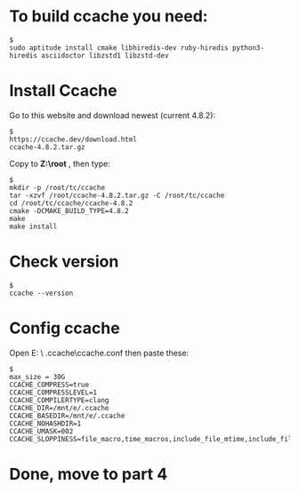 # To build ccache you need:

	$ 
	sudo aptitude install cmake libhiredis-dev ruby-hiredis python3-hiredis asciidoctor libzstd1 libzstd-dev

# Install Ccache
  
  Go to this website and download newest (current 4.8.2):
    
    $ 
    https://ccache.dev/download.html
    ccache-4.8.2.tar.gz

  Copy to **Z:\root** , then type:
  
  	$ 
	mkdir -p /root/tc/ccache
	tar -xzvf /root/ccache-4.8.2.tar.gz -C /root/tc/ccache
	cd /root/tc/ccache/ccache-4.8.2
	cmake -DCMAKE_BUILD_TYPE=4.8.2
	make
	make install


# Check version

	$ 
	ccache --version
	
# Config ccache 


Open E: \ .ccache\ccache.conf then paste these:

	$ 
	max_size = 30G
	CCACHE_COMPRESS=true
	CCACHE_COMPRESSLEVEL=1
	CCACHE_COMPILERTYPE=clang
	CCACHE_DIR=/mnt/e/.ccache
	CCACHE_BASEDIR=/mnt/e/.ccache
	CCACHE_NOHASHDIR=1
	CCACHE_UMASK=002
	CCACHE_SLOPPINESS=file_macro,time_macros,include_file_mtime,include_file_ctime,file_stat_matches


# Done, move to part 4
